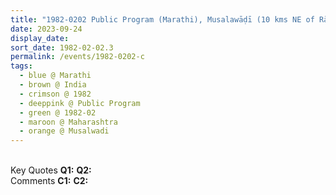 ```yaml
---
title: "1982-0202 Public Program (Marathi), Musalawāḍī (10 kms NE of Rāhurī), Maharashtra, India"
date: 2023-09-24
display_date: 
sort_date: 1982-02-02.3
permalink: /events/1982-0202-c
tags:
  - blue @ Marathi
  - brown @ India
  - crimson @ 1982
  - deeppink @ Public Program
  - green @ 1982-02
  - maroon @ Maharashtra
  - orange @ Musalwadi
---
```


<br>

<wave-list>
  <list-title color="DarkSeaGreen" width="55">Key Quotes</list-title>
  <list-item color="BlanchedAlmond" width="280"><b>Q1:</b> <i></i></list-item>
  <list-item color="Lavender" width="280"><b>Q2:</b> <i></i></list-item>
</wave-list>

<br>

<wave-list>
  <list-title color="DarkSeaGreen" width="55">Comments</list-title>
  <list-item color="BlanchedAlmond" width="280"><b>C1:</b> <i></i></list-item>
  <list-item color="Lavender" width="280"><b>C2:</b> <i></i></list-item>
</wave-list>